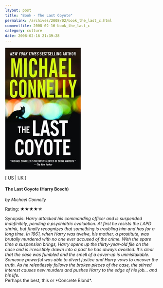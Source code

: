 ```yaml
---
layout: post
title: "Book - The Last Coyote"
permalink: /archives/2008/02/book_the_last_c.html
commentfile: 2008-02-16-book_the_last_c
category: culture
date: 2008-02-16 21:39:28
---
```


<img class="photo right" src="/assets/images/0446619078.jpg" width="250" alt="The Last Coyote (Harry Bosch) cover" />

\[ [US](http://www.amazon.com/o/asin/0446619078) | [UK](http://www.amazon.co.uk/o/asin/0446619078) \]

#### The Last Coyote (Harry Bosch)

<em>by Michael Connelly</em>

Rating: ★★★★☆

<div class="book_synopsis" markdown="1">
Synopsis: <em> Harry attacked his commanding officer and is suspended indefinitely, pending a psychiatric evaluation. At first he resists the LAPD shrink, but finally recognizes that something is troubling him and has for a long time. In 1961, when Harry was twelve, his mother, a prostitute, was brutally murdered with no one ever accused of the crime. With the spare time a suspension brings, Harry opens up the thirty-year-old file on the case and is irresistibly drawn into a past he has always avoided. It's clear that the case was fumbled and the smell of a cover-up is unmistakable. Someone powerful was able to divert justice and Harry vows to uncover the truth. As he relentlessly follows the broken pieces of the case, the stirred interest causes new murders and pushes Harry to the edge of his job... and his life.</em>

</div>
Perhaps the best, this or *Concrete Blond*.
